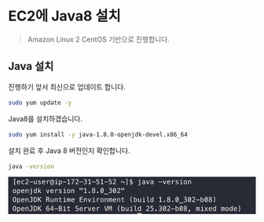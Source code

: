 # EC2에 Java8 설치

> Amazon Linux 2 CentOS 기반으로 진행합니다.

## Java 설치

진행하기 앞서 최신으로 업데이트 합니다.
```bash
sudo yum update -y
```

Java8를 설치하겠습니다.
```bash
sudo yum install -y java-1.8.0-openjdk-devel.x86_64
```

설치 완료 후 Java 8 버전인지 확인합니다.
```bash
java -version
```
![](./images/1.png)

